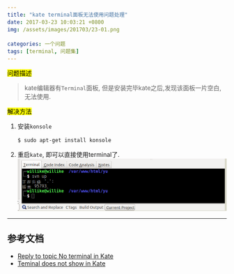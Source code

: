 ```yaml
---
title: "kate terminal面板无法使用问题处理"
date: 2017-03-23 10:03:21 +0800
img: /assets/images/201703/23-01.png

categories: 一个问题
tags: [terminal, 问题集]
---
```


<mark>问题描述</mark>

> kate编辑器有`Terminal`面板, 但是安装完毕kate之后,发现该面板一片空白, 无法使用.

<mark>解决方法</mark>

1. 安装`konsole`

    ```bash
    $ sudo apt-get install konsole
    ```
2. 重启`kate`, 即可以直接使用terminal了.
    ![kate terminal](/assets/images/201703/23-01.png)

---
## 参考文档
- [ Reply to topic No terminal in Kate](https://forum.kde.org/viewtopic.php?f=9&t=117640)
- [Teminal does not show in Kate](http://askubuntu.com/questions/650978/teminal-does-not-show-in-kate)
